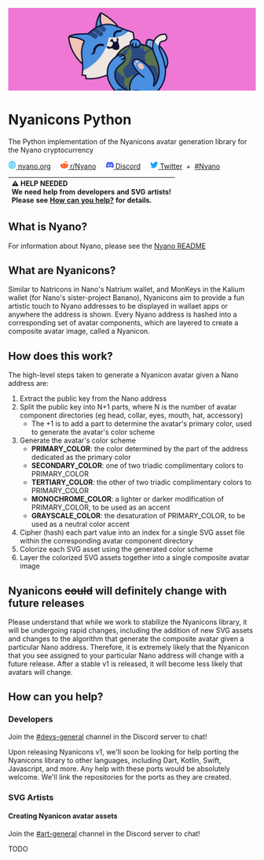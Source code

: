 ![Nyano](nyanicons/resources/media/banner-nyano-earth-1500x500.jpeg)

# Nyanicons Python

The Python implementation of the Nyanicons avatar generation library for the Nyano cryptocurrency

[<img src="nyanicons/resources/media/ico-www.png" width="16" height="16"> nyano.org](https://nyano.org)
&nbsp;&nbsp;&nbsp;&nbsp;[<img src="nyanicons/resources/media/ico-reddit.png" width="16" height="16"> r/Nyano](https://reddit.com/r/nyano/)
&nbsp;&nbsp;&nbsp;&nbsp;[<img src="nyanicons/resources/media/ico-discord.png" width="16" height="16"> Discord](https://discord.gg/bAeGuKpKtA)
&nbsp;&nbsp;&nbsp;&nbsp;[<img src="nyanicons/resources/media/ico-twitter.png" width="16" height="16"> Twitter](https://twitter.com/Nyanocrypto) &nbsp;+&nbsp; [#Nyano](https://twitter.com/search?q=%23Nyano)

| ⚠️ HELP NEEDED<br>We need help from developers and SVG artists!<br>Please see [How can you help?](#how-can-you-help) for details. |
|:----------------------------------------------------------------------------------------------------------------------------------|

## What is Nyano?

For information about Nyano, please see the [Nyano README](README_NYANO.md)
  
## What are Nyanicons?

Similar to Natricons in Nano's Natrium wallet, and MonKeys in the Kalium wallet (for Nano's sister-project Banano), 
Nyanicons aim to provide a fun artistic touch to Nyano addresses to be displayed in wallaet apps or anywhere the address
is shown. Every Nyano address is hashed into a corresponding set of avatar components, which are layered to create a 
composite avatar image, called a Nyanicon. 

## How does this work?

The high-level steps taken to generate a Nyanicon avatar given a Nano address are:
1. Extract the public key from the Nano address
2. Split the public key into N+1 parts, where N is the number of avatar component directories (eg head, collar, eyes, mouth, hat, accessory)
   * The +1 is to add a part to determine the avatar's primary color, used to generate the avatar's color scheme
3. Generate the avatar's color scheme
   * **PRIMARY_COLOR**: the color determined by the part of the address dedicated as the primary color
   * **SECONDARY_COLOR**: one of two triadic complimentary colors to PRIMARY_COLOR
   * **TERTIARY_COLOR**: the other of two triadic complimentary colors to PRIMARY_COLOR
   * **MONOCHROME_COLOR**: a lighter or darker modification of PRIMARY_COLOR, to be used as an accent
   * **GRAYSCALE_COLOR**: the desaturation of PRIMARY_COLOR, to be used as a neutral color accent
4. Cipher (hash) each part value into an index for a single SVG asset file within the corresponding avatar component directory 
5. Colorize each SVG asset using the generated color scheme
6. Layer the colorized SVG assets together into a single composite avatar image 

## Nyanicons ~~could~~ will definitely change with future releases

Please understand that while we work to stabilize the Nyanicons library, it will be undergoing rapid changes, including 
the addition of new SVG assets and changes to the algorithm that generate the composite avatar given a particular Nano 
address. Therefore, it is extremely likely that the Nyanicon that you see assigned to your particular Nano address will 
change with a future release. After a stable v1 is released, it will become less likely that avatars will change.

## How can you help?

### Developers

Join the [#devs-general](https://discord.com/channels/903341738054258748/903478614757089310) channel in the Discord
server to chat!

Upon releasing Nyanicons v1, we'll soon be looking for help porting the Nyanicons library to other languages, 
including Dart, Kotlin, Swift, Javascript, and more. Any help with these ports would be absolutely welcome. We'll link
the repositories for the ports as they are created.

### SVG Artists

#### Creating Nyanicon avatar assets

Join the [#art-general](https://discord.com/channels/903341738054258748/903478579646595083) channel in the Discord
server to chat!

TODO
